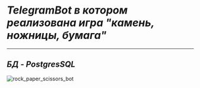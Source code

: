 # *TelegramBot в котором реализована игра "камень, ножницы, бумага"*
---------
***БД - PostgresSQL***
---------
![rock_paper_scissors_bot](https://github.com/Jlupuka/rock_paper_scissors_bot/assets/88852824/08adefa3-bfb1-4e11-b845-4286e8aa758e)
